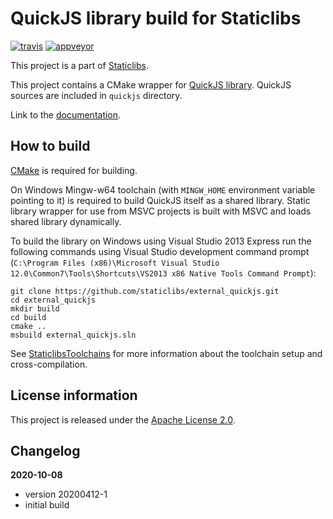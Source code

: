 QuickJS library build for Staticlibs
====================================

[![travis](https://travis-ci.org/staticlibs/external_quickjs.svg?branch=master)](https://travis-ci.org/staticlibs/external_quickjs)
[![appveyor](https://ci.appveyor.com/api/projects/status/github/staticlibs/external_quickjs?svg=true)](https://ci.appveyor.com/project/staticlibs/external-quickjs)

This project is a part of [Staticlibs](http://staticlibs.net/).

This project contains a CMake wrapper for [QuickJS library](https://bellard.org/quickjs/).
QuickJS sources are included in `quickjs` directory.

Link to the [documentation](https://bellard.org/quickjs/quickjs.html).

How to build
------------

[CMake](http://cmake.org/) is required for building.

On Windows Mingw-w64 toolchain (with `MINGW_HOME` environment variable pointing to it)
is required to build QuickJS itself as a shared library. Static library wrapper for use from
MSVC projects is built with MSVC and loads shared library dynamically.

To build the library on Windows using Visual Studio 2013 Express run the following commands using
Visual Studio development command prompt 
(`C:\Program Files (x86)\Microsoft Visual Studio 12.0\Common7\Tools\Shortcuts\VS2013 x86 Native Tools Command Prompt`):

    git clone https://github.com/staticlibs/external_quickjs.git
    cd external_quickjs
    mkdir build
    cd build
    cmake ..
    msbuild external_quickjs.sln

See [StaticlibsToolchains](https://github.com/staticlibs/wiki/wiki/StaticlibsToolchains) for 
more information about the toolchain setup and cross-compilation.

License information
-------------------

This project is released under the [Apache License 2.0](http://www.apache.org/licenses/LICENSE-2.0).

Changelog
---------

**2020-10-08**

 * version 20200412-1
 * initial build